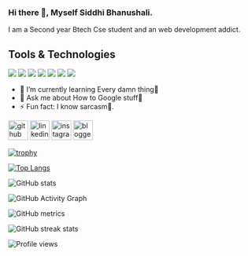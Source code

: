 ### Hi there 👋, Myself Siddhi Bhanushali.
I am a Second year Btech Cse student and an web development addict.


<h2> Tools & Technologies</h1>

![](https://img.shields.io/badge/OS-Windows-informational?style=flat&logo=windows&logoColor=white&color=6aa6f8)
![](https://img.shields.io/badge/Editor-VS_Code-informational?style=flat&logo=visual-studio-code&logoColor=white&color=6aa6f8)
![](https://img.shields.io/badge/Editor-Sublime_Text-informational?style=flat&logo=Sublime-text&logoColor=white&color=6aa6f8)
![](https://img.shields.io/badge/Browser-Chrome-informational?style=flat&logo=Google-chrome&logoColor=white&color=6aa6f8)
![](https://img.shields.io/badge/Code-Html5-informational?style=flat&logo=HTML5&logoColor=white&color=6aa6f8)
![](https://img.shields.io/badge/Style-CSS_3-informational?style=flat&logo=CSS3&logoColor=white&color=6aa6f8)
![](https://img.shields.io/badge/Language-Javascript-informational?style=flat&logo=Javascript&logoColor=white&color=6aa6f8)



- 🌱 I’m currently learning Every damn thing🤣 
- 💬 Ask me about How to Google stuff🤣 
- ⚡ Fun fact: I know sarcasm🤣. 


[<img src='https://cdn.jsdelivr.net/npm/simple-icons@3.0.1/icons/github.svg' alt='github' height='40'>](https://github.com/Siddhi-244)  [<img src='https://cdn.jsdelivr.net/npm/simple-icons@3.0.1/icons/linkedin.svg' alt='linkedin' height='40'>](https://www.linkedin.com/in/siddhi-bhanushali-4178591b2/)  [<img src='https://cdn.jsdelivr.net/npm/simple-icons@3.0.1/icons/instagram.svg' alt='instagram' height='40'>](https://www.instagram.com/Siddhibhanushali1234/)  [<img src='https://cdn.jsdelivr.net/npm/simple-icons@3.0.1/icons/blogger.svg' alt='blogger' height='40'>](https://pirogrammer1.blogspot.com)  

[![trophy](https://github-profile-trophy.vercel.app/?username=Siddhi-244)](https://github.com/ryo-ma/github-profile-trophy)

[![Top Langs](https://github-readme-stats.vercel.app/api/top-langs/?username=Siddhi-244)](https://github.com/anuraghazra/github-readme-stats)

![GitHub stats](https://github-readme-stats.vercel.app/api?username=Siddhi-244&show_icons=true)  

![GitHub Activity Graph](https://activity-graph.herokuapp.com/graph?username=Siddhi-244)  


![GitHub metrics](https://metrics.lecoq.io/Siddhi-244)  

![GitHub streak stats](https://github-readme-streak-stats.herokuapp.com/?user=Siddhi-244)  

![Profile views](https://gpvc.arturio.dev/Siddhi-244)  
